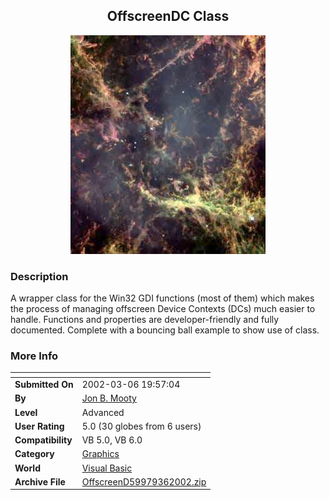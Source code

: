 ﻿<div align="center">

## OffscreenDC Class

<img src="bg.jpg">
</div>

### Description

A wrapper class for the Win32 GDI functions (most of them) which makes the process of managing offscreen Device Contexts (DCs) much easier to handle. Functions and properties are developer-friendly and fully documented. Complete with a bouncing ball example to show use of class.
 
### More Info
 


<span>             |<span>
---                |---
**Submitted On**   |2002-03-06 19:57:04
**By**             |[Jon B\. Mooty](https://github.com/Planet-Source-Code/PSCIndex/blob/master/ByAuthor/jon-b-mooty.md)
**Level**          |Advanced
**User Rating**    |5.0 (30 globes from 6 users)
**Compatibility**  |VB 5\.0, VB 6\.0
**Category**       |[Graphics](https://github.com/Planet-Source-Code/PSCIndex/blob/master/ByCategory/graphics__1-46.md)
**World**          |[Visual Basic](https://github.com/Planet-Source-Code/PSCIndex/blob/master/ByWorld/visual-basic.md)
**Archive File**   |[OffscreenD59979362002\.zip](https://github.com/Planet-Source-Code/jon-b-mooty-offscreendc-class__1-32404/archive/master.zip)








